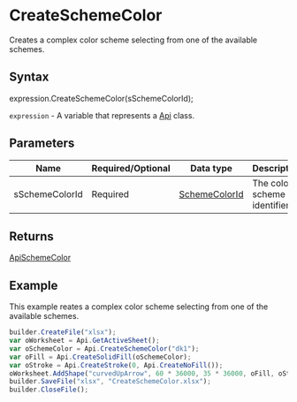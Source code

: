 # CreateSchemeColor

Creates a complex color scheme selecting from one of the available schemes.

## Syntax

expression.CreateSchemeColor(sSchemeColorId);

`expression` - A variable that represents a [Api](../Api.md) class.

## Parameters

| **Name** | **Required/Optional** | **Data type** | **Description** |
| ------------- | ------------- | ------------- | ------------- |
| sSchemeColorId | Required | [SchemeColorId](../../../Enumerations/SchemeColorId.md) | The color scheme identifier. |

## Returns

[ApiSchemeColor](../../ApiSchemeColor/ApiSchemeColor.md)

## Example

This example reates a complex color scheme selecting from one of the available schemes.

```javascript
builder.CreateFile("xlsx");
var oWorksheet = Api.GetActiveSheet();
var oSchemeColor = Api.CreateSchemeColor("dk1");
var oFill = Api.CreateSolidFill(oSchemeColor);
var oStroke = Api.CreateStroke(0, Api.CreateNoFill());
oWorksheet.AddShape("curvedUpArrow", 60 * 36000, 35 * 36000, oFill, oStroke, 0, 2 * 36000, 1, 3 * 36000);
builder.SaveFile("xlsx", "CreateSchemeColor.xlsx");
builder.CloseFile();
```